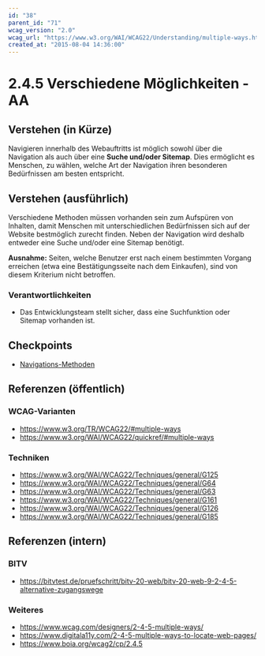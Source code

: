 ```yaml
---
id: "38"
parent_id: "71"
wcag_version: "2.0"
wcag_url: "https://www.w3.org/WAI/WCAG22/Understanding/multiple-ways.html"
created_at: "2015-08-04 14:36:00"
---
```


# 2.4.5 Verschiedene Möglichkeiten - AA

## Verstehen (in Kürze)

Navigieren innerhalb des Webauftritts ist möglich sowohl über die Navigation als auch über eine **Suche und/oder Sitemap**. Dies ermöglicht es Menschen, zu wählen, welche Art der Navigation ihren besonderen Bedürfnissen am besten entspricht.

## Verstehen (ausführlich)

Verschiedene Methoden müssen vorhanden sein zum Aufspüren von Inhalten, damit Menschen mit unterschiedlichen Bedürfnissen sich auf der Website bestmöglich zurecht finden. Neben der Navigation wird deshalb entweder eine Suche und/oder eine Sitemap benötigt.

**Ausnahme:** Seiten, welche Benutzer erst nach einem bestimmten Vorgang erreichen (etwa eine Bestätigungsseite nach dem Einkaufen), sind von diesem Kriterium nicht betroffen.

### Verantwortlichkeiten

- Das Entwicklungsteam stellt sicher, dass eine Suchfunktion oder Sitemap vorhanden ist.

## Checkpoints

- [Navigations-Methoden](navigations-methoden)

## Referenzen (öffentlich)

### WCAG-Varianten
- <https://www.w3.org/TR/WCAG22/#multiple-ways>
- <https://www.w3.org/WAI/WCAG22/quickref/#multiple-ways>

### Techniken
- <https://www.w3.org/WAI/WCAG22/Techniques/general/G125>
- <https://www.w3.org/WAI/WCAG22/Techniques/general/G64>
- <https://www.w3.org/WAI/WCAG22/Techniques/general/G63>
- <https://www.w3.org/WAI/WCAG22/Techniques/general/G161>
- <https://www.w3.org/WAI/WCAG22/Techniques/general/G126>
- <https://www.w3.org/WAI/WCAG22/Techniques/general/G185>

## Referenzen (intern)

### BITV
- <https://bitvtest.de/pruefschritt/bitv-20-web/bitv-20-web-9-2-4-5-alternative-zugangswege>

### Weiteres
- <https://www.wcag.com/designers/2-4-5-multiple-ways/>
- <https://www.digitala11y.com/2-4-5-multiple-ways-to-locate-web-pages/>
- <https://www.boia.org/wcag2/cp/2.4.5>